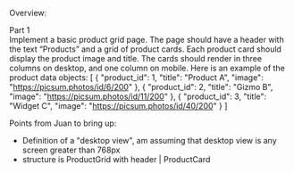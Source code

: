 Overview:

Part 1  
Implement a basic product grid page. The page should have a header with the text “Products” and a grid of
product cards. Each product card should display the product image and title. The cards should render in three
columns on desktop, and one column on mobile. Here is an example of the product data objects:
[
  { "product_id": 1, "title": "Product A", "image": "https://picsum.photos/id/6/200" },
  { "product_id": 2, "title": "Gizmo B", "image": "https://picsum.photos/id/11/200" },
  { "product_id": 3, "title": "Widget C", "image": "https://picsum.photos/id/40/200" }
]


Points from Juan to bring up:
- Definition of a "desktop view", am assuming that desktop view is any screen greater than 768px
- structure is ProductGrid with header
                  |
               ProductCard
